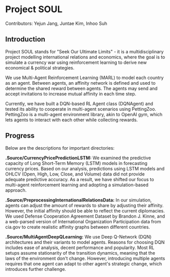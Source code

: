 # Project SOUL

Contributors: Yejun Jang, Juntae Kim, Inhoo Suh

## Introduction

Project SOUL stands for "Seek Our Ultimate Limits" - it is a multidisciplinary project modelling international relations and economics, where the goal is to simulate a currency war using reinforcement learning to derive new economical & political strategies.

We use Multi-Agent Reinforcement Learning (MARL) to model each country as an agent. Between agents, an affinity network is defined and used to determine the shared reward between agents. The agents may send and accept invitations to increase mutual affinity in each time step.

Currently, we have built a DQN-based RL Agent class (DQNAgent) and tested its ability to cooperate in multi-agent scenarios using PettingZoo. PettingZoo is a multi-agent environment library, akin to OpenAI gym, which lets agents to interact with each other while collecting rewards.

## Progress

Below are the descriptions for important directories:

**.Source/CurrencyPricePredictionLSTM:** We examined the predictive capacity of Long Short-Term Memory (LSTM) models in forecasting currency prices. Based on our analysis, predictions using LSTM models and OHLCV (Open, High, Low, Close, and Volume) data did not provide adequate predictive accuracy. As a result, we have shifted our focus to multi-agent reinforcement learning and adopting a simulation-based approach.

**.Source/PreprocessingInternationalRelationsData:** In our simulation, agents can adjust the amount of rewards to share by adjusting their affinity. However, the initial affinity should be able to reflect the current diplomacies. We used Defense Cooperation Agreement Dataset by Brandon J. Kinne, and a web-parsed version of International Organization Participation data from cia.gov to create realistic affinity graphs between different countries.

**.Source/MultiAgentDeepQLearning:** We use Deep Q-Network (DQN) architectures and their variants to model agents. Reasons for choosing DQN includes ease of analysis, decent performance and popularity. Most RL setups assume stationarity of the transition dynamics, meaning that the laws of the environment don't change. However, introducing multiple agents requires that one agent can adapt to other agent's strategic change, which introduces further challenge.
